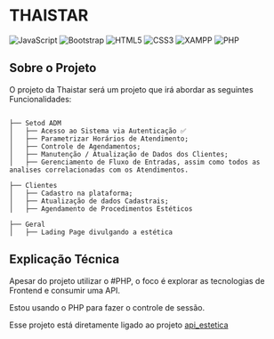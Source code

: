 # THAISTAR #

![JavaScript](https://img.shields.io/badge/JavaScript-F7DF1E?style=for-the-badge&logo=javascript&logoColor=black)
![Bootstrap](https://img.shields.io/badge/Bootstrap-7952B3?style=for-the-badge&logo=bootstrap&logoColor=white)
![HTML5](https://img.shields.io/badge/HTML5-E34F26?style=for-the-badge&logo=html5&logoColor=white)
![CSS3](https://img.shields.io/badge/CSS3-1572B6?style=for-the-badge&logo=css3&logoColor=white)
![XAMPP](https://img.shields.io/badge/XAMPP-FB7A24?style=for-the-badge&logo=xampp&logoColor=white)
![PHP](https://img.shields.io/badge/PHP-777BB4?style=for-the-badge&logo=php&logoColor=white)

## Sobre o Projeto ##

O projeto da Thaistar será um projeto que irá abordar as seguintes Funcionalidades:

```plaintext

├── Setod ADM
│   ├── Acesso ao Sistema via Autenticação ✅
│   ├── Parametrizar Horários de Atendimento;
│   ├── Controle de Agendamentos;
│   ├── Manutenção / Atualização de Dados dos Clientes;
│   ├── Gerenciamento de Fluxo de Entradas, assim como todos as analises correlacionadas com os Atendimentos.

├── Clientes
│   ├── Cadastro na plataforma;
│   ├── Atualização de dados Cadastrais;
│   ├── Agendamento de Procedimentos Estéticos

├── Geral
│   ├── Lading Page divulgando a estética

```

## Explicação Técnica ##

Apesar do projeto utilizar o #PHP, o foco é explorar as tecnologias de Frontend e consumir uma API.

Estou usando o PHP para fazer o controle de sessão.

Esse projeto está diretamente ligado ao projeto [api_estetica](https://github.com/NevesSFelipe/api_estetica)

